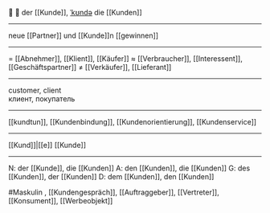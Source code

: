 👤 🔵 der [[Kunde]], [ˈkʊndə](https://youglish.com/pronounce/Kunde/german)
die [[Kunden]]

---
neue [[Partner]] und [[Kunde]]n [[gewinnen]]

---
= [[Abnehmer]], [[Klient]], [[Käufer]]
≈ [[Verbraucher]], [[Interessent]], [[Geschäftspartner]]
≠ [[Verkäufer]], [[Lieferant]]

---
customer, client  
клиент, покупатель

---
[[kundtun]], [[Kundenbindung]], [[Kundenorientierung]], [[Kundenservice]]

---
[[Kund]]|[[e]]
[[Kunde]]


---
N: der [[Kunde]], die [[Kunden]]
A: den [[Kunden]], die [[Kunden]]
G: des [[Kunden]], der [[Kunden]]
D: dem [[Kunden]], den [[Kunden]]


#Maskulin , [[Kundengespräch]], [[Auftraggeber]], [[Vertreter]], [[Konsument]], [[Werbeobjekt]]